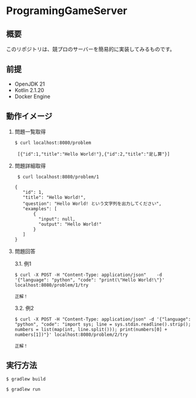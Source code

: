 # ProgramingGameServer

## 概要
このリポジトリは、競プロのサーバーを簡易的に実装してみるものです。

## 前提
- OpenJDK 21
- Kotlin 2.1.20
- Docker Engine

## 動作イメージ

1. 問題一覧取得
    ```shell
    $ curl localhost:8080/problem
    ```
   ```
    [{"id":1,"title":"Hello World!"},{"id":2,"title":"足し算"}]
   ```
2. 問題詳細取得
   ```shell
    $ curl localhost:8080/problem/1
   ```
    ```
    {
       "id": 1,
       "title": "Hello World!",
       "question": "Hello World! という文字列を出力してください",
       "examples": [
           {
             "input": null,
             "output": "Hello World!"
           }
       ]
    }
    ``` 
   
3. 問題回答

    3.1. 例1
    ```shell
    $ curl -X POST -H "Content-Type: application/json"    -d '{"language": "python", "code": "print(\"Hello World!\"}'  localhost:8080/problem/1/try
    ```
    ```
    正解！
    ```
   3.2. 例2
   ```shell
   $ curl -X POST -H "Content-Type: application/json" -d '{"language": "python", "code": "import sys; line = sys.stdin.readline().strip(); numbers = list(map(int, line.split())); print(numbers[0] + numbers[1])"}' localhost:8080/problem/2/try
   ```
   ```
   正解！
   ```
   
## 実行方法
```shell
$ gradlew build
```

```shell
$ gradlew run
```